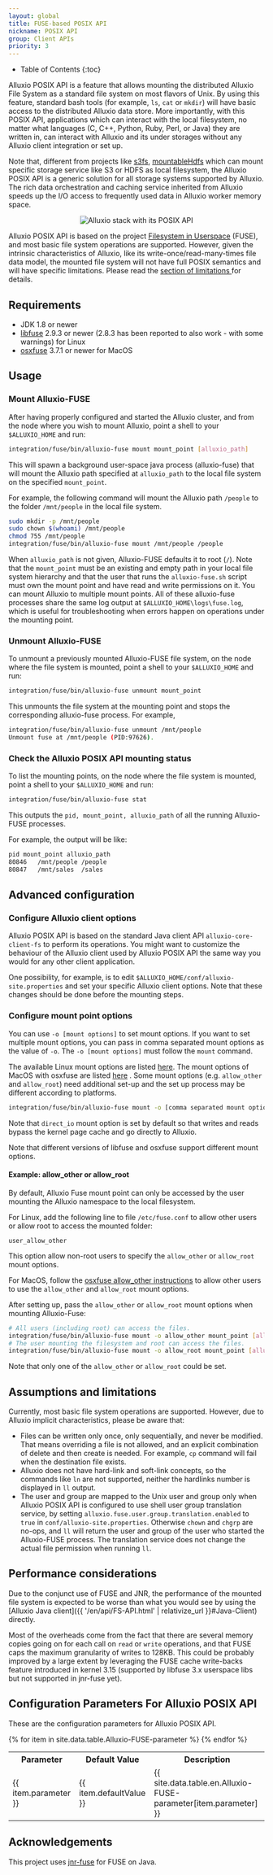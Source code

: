 ```yaml
---
layout: global
title: FUSE-based POSIX API
nickname: POSIX API
group: Client APIs
priority: 3
---
```


* Table of Contents
{:toc}

Alluxio POSIX API is a feature that allows mounting the distributed Alluxio File System as a standard
file system on most flavors of Unix. By using this feature, standard bash tools (for example, `ls`,
`cat` or `mkdir`) will have basic access to the distributed Alluxio data store. More importantly,
with this POSIX API, applications which can interact with the local filesystem, no matter what languages 
(C, C++, Python, Ruby, Perl, or Java) they are written in, can interact with Alluxio and its under storages
without any Alluxio client integration or set up. 

Note that, different from projects like [s3fs](https://s3fs.readthedocs.io/en/latest/), [mountableHdfs](https://wiki.apache.org/hadoop/MountableHDFS) 
which can mount specific storage service like S3 or HDFS as local filesystem, the Alluxio POSIX API 
is a generic solution for all storage systems supported by Alluxio. The rich data orchestration 
and caching service inherited from Alluxio speeds up the I/O access to frequently used data in Alluxio worker memory space.

<p align="center">
<img src="{{ '/img/stack-posix.png' | relativize_url }}" alt="Alluxio stack with its POSIX API"/>
</p>

Alluxio POSIX API is based on the project [Filesystem in Userspace](http://fuse.sourceforge.net/) (FUSE),
and most basic file system operations are supported. However, given the intrinsic characteristics of
Alluxio, like its write-once/read-many-times file data model, the mounted file system will not have
full POSIX semantics and will have specific limitations.  Please read the [section of limitations
](#assumptions-and-limitations) for details.

## Requirements

* JDK 1.8 or newer
* [libfuse](https://github.com/libfuse/libfuse) 2.9.3 or newer (2.8.3 has been
  reported to also work - with some warnings) for Linux
* [osxfuse](https://osxfuse.github.io/) 3.7.1 or newer for MacOS

## Usage

### Mount Alluxio-FUSE

After having properly configured and started the Alluxio cluster, and from the node where you wish
to mount Alluxio, point a shell to your `$ALLUXIO_HOME` and run:

```bash
integration/fuse/bin/alluxio-fuse mount mount_point [alluxio_path]
```

This will spawn a background user-space java process (alluxio-fuse) that will mount the Alluxio path
specified at `alluxio_path` to the local file system on the specified `mount_point`.

For example, the following command will mount the Alluxio path `/people` to the folder `/mnt/people`
in the local file system.

```bash
sudo mkdir -p /mnt/people
sudo chown $(whoami) /mnt/people
chmod 755 /mnt/people
integration/fuse/bin/alluxio-fuse mount /mnt/people /people
```

When `alluxio_path` is not given, Alluxio-FUSE defaults it to root (`/`). Note that the
`mount_point` must be an existing and empty path in your local file system hierarchy and that the
user that runs the `alluxio-fuse.sh` script must own the mount point and have read and write
permissions on it. You can mount Alluxio to multiple mount points. All of these alluxio-fuse
processes share the same log output at `$ALLUXIO_HOME\logs\fuse.log`, which is useful for
troubleshooting when errors happen on operations under the mounting point.

### Unmount Alluxio-FUSE

To unmount a previously mounted Alluxio-FUSE file system, on the node where the file system is
mounted, point a shell to your `$ALLUXIO_HOME` and run:

```bash
integration/fuse/bin/alluxio-fuse unmount mount_point
```

This unmounts the file system at the mounting point and stops the corresponding alluxio-fuse
process. For example,

```bash
integration/fuse/bin/alluxio-fuse unmount /mnt/people
Unmount fuse at /mnt/people (PID:97626).
```

### Check the Alluxio POSIX API mounting status

To list the mounting points, on the node where the file system is mounted, point a shell to your
`$ALLUXIO_HOME` and run:

```bash
integration/fuse/bin/alluxio-fuse stat
```

This outputs the `pid, mount_point, alluxio_path` of all the running Alluxio-FUSE processes.

For example, the output will be like:

```bash
pid	mount_point	alluxio_path
80846	/mnt/people	/people
80847	/mnt/sales	/sales
```

## Advanced configuration

### Configure Alluxio client options

Alluxio POSIX API is based on the standard Java client API `alluxio-core-client-fs` to perform its
operations. You might want to customize the behaviour of the Alluxio client used by Alluxio POSIX API the
same way you would for any other client application.

One possibility, for example, is to edit `$ALLUXIO_HOME/conf/alluxio-site.properties` and set your
specific Alluxio client options. Note that these changes should be done before the mounting steps.

### Configure mount point options

You can use `-o [mount options]` to set mount options.
If you want to set multiple mount options, you can pass in comma separated mount options as the value of `-o`.
The `-o [mount options]` must follow the `mount` command.

The available Linux mount options are listed [here](http://man7.org/linux/man-pages/man8/mount.fuse.8.html).
The mount options of MacOS with osxfuse are listed [here](https://github.com/osxfuse/osxfuse/wiki/Mount-options) .
Some mount options (e.g. `allow_other` and `allow_root`) need additional set-up
and the set up process may be different according to platforms. 

```bash
integration/fuse/bin/alluxio-fuse mount -o [comma separated mount options] mount_point [alluxio_path]
```

Note that `direct_io` mount option is set by default so that writes and reads bypass the kernel page cache
and go directly to Alluxio.

Note that different versions of libfuse and osxfuse support different mount options.

#### Example: allow_other or allow_root

By default, Alluxio Fuse mount point can only be accessed by the user
mounting the Alluxio namespace to the local filesystem.

For Linux, add the following line to file `/etc/fuse.conf` to allow other users
or allow root to access the mounted folder:

```
user_allow_other
```

This option allow non-root users to specify the `allow_other` or `allow_root` mount options.

For MacOS, follow the [osxfuse allow_other instructions](https://github.com/osxfuse/osxfuse/wiki/Mount-options)
to allow other users to use the `allow_other` and `allow_root` mount options.

After setting up, pass the `allow_other` or `allow_root` mount options when mounting Alluxio-Fuse:

```bash
# All users (including root) can access the files.
integration/fuse/bin/alluxio-fuse mount -o allow_other mount_point [alluxio_path]
# The user mounting the filesystem and root can access the files.
integration/fuse/bin/alluxio-fuse mount -o allow_root mount_point [alluxio_path]
```

Note that only one of the `allow_other` or `allow_root` could be set.

## Assumptions and limitations

Currently, most basic file system operations are supported. However, due to Alluxio implicit
characteristics, please be aware that:

* Files can be written only once, only sequentially, and never be modified. That means overriding a
  file is not allowed, and an explicit combination of delete and then create is needed. For example,
  `cp` command will fail when the destination file exists.
* Alluxio does not have hard-link and soft-link concepts, so the commands like `ln` are not supported,
  neither the hardlinks number is displayed in `ll` output.
* The user and group are mapped to the Unix user and group only when Alluxio POSIX API is configured to use
  shell user group translation service, by setting `alluxio.fuse.user.group.translation.enabled` to `true`
  in `conf/alluxio-site.properties`. Otherwise `chown` and `chgrp` are no-ops, and `ll` will return the
  user and group of the user who started the Alluxio-FUSE process. The translation service
  does not change the actual file permission when running `ll`.

## Performance considerations

Due to the conjunct use of FUSE and JNR, the performance of the mounted file system is expected to
be worse than what you would see by using the
[Alluxio Java client]({{ '/en/api/FS-API.html' | relativize_url }}#Java-Client) directly.

Most of the overheads come from the fact that there are several memory copies going on for each call
on `read` or `write` operations, and that FUSE caps the maximum granularity of writes to 128KB. This
could be probably improved by a large extent by leveraging the FUSE cache write-backs feature
introduced in kernel 3.15 (supported by libfuse 3.x userspace libs but not supported in jnr-fuse yet).

## Configuration Parameters For Alluxio POSIX API

These are the configuration parameters for Alluxio POSIX API.

<table class="table table-striped">
<tr><th>Parameter</th><th>Default Value</th><th>Description</th></tr>
{% for item in site.data.table.Alluxio-FUSE-parameter %}
  <tr>
    <td>{{ item.parameter }}</td>
    <td>{{ item.defaultValue }}</td>
    <td>{{ site.data.table.en.Alluxio-FUSE-parameter[item.parameter] }}</td>
  </tr>
{% endfor %}
</table>

## Acknowledgements

This project uses [jnr-fuse](https://github.com/SerCeMan/jnr-fuse) for FUSE on Java.
